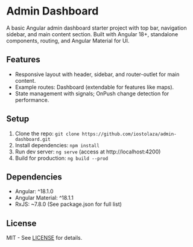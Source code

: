 # Admin Dashboard

A basic Angular admin dashboard starter project with top bar, navigation sidebar, and main content section. Built with Angular 18+, standalone components, routing, and Angular Material for UI.

## Features
- Responsive layout with header, sidebar, and router-outlet for main content.
- Example routes: Dashboard (extendable for features like maps).
- State management with signals; OnPush change detection for performance.

## Setup
1. Clone the repo: `git clone https://github.com/iostolaza/admin-dashboard.git`
2. Install dependencies: `npm install`
3. Run dev server: `ng serve` (access at http://localhost:4200)
4. Build for production: `ng build --prod`

## Dependencies
- Angular: ^18.1.0
- Angular Material: ^18.1.1
- RxJS: ~7.8.0
(See package.json for full list)

## License
MIT - See [LICENSE](LICENSE) for details.
